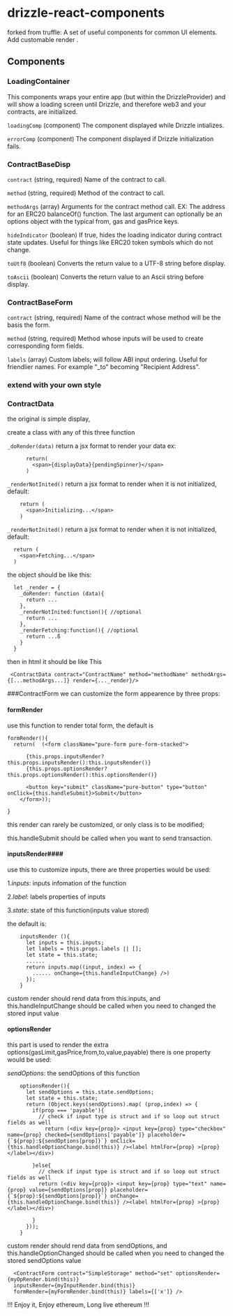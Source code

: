 # drizzle-react-components
forked from truffle: A set of useful components for common UI elements.
Add customable render .

## Components

### LoadingContainer

This components wraps your entire app (but within the DrizzleProvider) and will show a loading screen until Drizzle, and therefore web3 and your contracts, are initialized.

`loadingComp` (component) The component displayed while Drizzle intializes.

`errorComp` (component) The component displayed if Drizzle initialization fails.

### ContractBaseDisp

`contract` (string, required) Name of the contract to call.

`method` (string, required) Method of the contract to call.

`methodArgs` (array) Arguments for the contract method call. EX: The address for an ERC20 balanceOf() function. The last argument can optionally be an options object with the typical from, gas and gasPrice keys.

`hideIndicator` (boolean) If true, hides the loading indicator during contract state updates. Useful for things like ERC20 token symbols which do not change.

`toUtf8` (boolean) Converts the return value to a UTF-8 string before display.

`toAscii` (boolean) Converts the return value to an Ascii string before display.

### ContractBaseForm

`contract` (string, required) Name of the contract whose method will be the basis the form.

`method` (string, required) Method whose inputs will be used to create corresponding form fields.

`labels` (array) Custom labels; will follow ABI input ordering. Useful for friendlier names. For example "_to" becoming "Recipient Address".


###  extend with your own style
### ContractData
the original is simple display,

create a class with any of this three function

  `_doRender(data)`  return a jsx format to render your data ex:

          return(
            <span>{displayData}{pendingSpinner}</span>
          )

  `_renderNotInited()`  return a jsx format to render when it is not initialized, default:

        return (
          <span>Initializing...</span>
        )

  `_renderNotInited()`  return a jsx format to render when it is not initialized, default:

      return (
        <span>Fetching...</span>
      )

the object should be like this:

      let _render = {
        _doRender: function (data){
          return ...
        },
        _renderNotInited:function(){ //optional
          return ...
        },
        _renderFetching:function(){ //optional
          return ...ß
        }
      }      

then in html it should be like This

     <ContractData contract="ContractName" method="methodName" methodArgs={[...methodArgs...]} render={..._render}/>

###ContractForm
we can customize the form appearence by three props:

#### formRender ####
 use this function to render total form, the default is

    formRender(){
      return(  (<form className="pure-form pure-form-stacked">

          {this.props.inputsRender?this.props.inputsRender():this.inputsRender()}
          {this.props.optionsRender?this.props.optionsRender():this.optionsRender()}

          <button key="submit" className="pure-button" type="button" onClick={this.handleSubmit}>Submit</button>
        </form>));

    }

this render can rarely be customized, or only class is to be modified;

 this.handleSubmit should be called when you want to send transaction.

#### inputsRender####
 use this to customize inputs,
there are three properties would be used:

1.*inputs*: inputs infomation of the function

2.*label*: labels properties of inputs

3.*state*: state of this function(inputs value stored)

the default is:

        inputsRender (){
          let inputs = this.inputs;
          let labels = this.props.labels || [];
          let state = this.state;
          ......
          return inputs.map((input, index) => {
            ...... onChange={this.handleInputChange} />)
          });
        }

custom render should rend data from this.inputs, and   this.handleInputChange should be called when you need to changed the stored input value


#### optionsRender ####
 this part is used to render the extra options(gasLimit,gasPrice,from,to,value,payable)
there is one property would be used:


*sendOptions*: the sendOptions of this function




        optionsRender(){
          let sendOptions = this.state.sendOptions;
          let state = this.state;
          return (Object.keys(sendOptions).map( (prop,index) => {
            if(prop === 'payable'){
              // check if input type is struct and if so loop out struct fields as well
                return (<div key={prop}> <input key={prop} type="checkbox" name={prop} checked={sendOptions['payable']} placeholder={`${prop}:${sendOptions[prop]}`} onClick={this.handleOptionChange.bind(this)} /><label htmlFor={prop} >{prop}</label></div>)

            }else{
              // check if input type is struct and if so loop out struct fields as well
              return (<div key={prop}> <input key={prop} type="text" name={prop} value={sendOptions[prop]} placeholder={`${prop}:${sendOptions[prop]}`} onChange={this.handleOptionChange.bind(this)} /><label htmlFor={prop} >{prop}</label></div>)

            }
          }));
        }
custom render should rend data from sendOptions, and   this.handleOptionChanged should be called when you need to changed the stored sendOptions value

      <ContractForm contract="SimpleStorage" method="set" optionsRender={myOpRender.bind(this)}
      inputsRender={myInputRender.bind(this)}
      formRender={myFormRender.bind(this)} labels={['x']} />


!!! Enjoy it, Enjoy ethereum, Long live ethereum !!!
